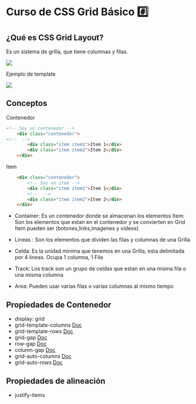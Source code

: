# Curso de CSS Grid Básico :hash:

## ¿Qué es CSS Grid Layout?

Es un sistema de grilla, que tiene columnas y filas.

![](https://res.cloudinary.com/dngcu1bvt/image/upload/v1646335201/curso-css-grid/Sin_t%C3%ADtulo-1_vwedwk.svg)

Ejemplo de template

![](https://res.cloudinary.com/dngcu1bvt/image/upload/v1646335686/curso-css-grid/template-clase1_fqbb35.svg)

## Conceptos

Contenedor
```html
<!-- Soy un contenedor -->
    <div class="contenedor"> 
<!--  -->
        <div class="item item1">Item 1</div>
        <div class="item item2">Item 2</div>
    </div>
````
Item
```html
    <div class="contenedor"> 
        <!-- Soy un item -->
        <div class="item item1">Item 1</div>
        <!--  -->
        <div class="item item2">Item 2</div>
    </div>
```
- Container: Es un contenedor donde se almacenan los elementos
Item: Son los elementos que estan en el contenedor y se convierten en Grid Item pueden ser (botones,links,imagenes y videos)

- Lineas : Son los elementos que dividen las filas y columnas de una Grilla

- Celda: Es la unidad minima que tenemos en una Grilla, esta delimitada por 4 lineas. Ocupa 1 columna, 1 Fila

- Track: Los track son un grupo de celdas que estan en una misma fila o una misma columna

- Area: Pueden usar varias filas o varias columnas al mismo tiempo

## Propiedades de Contenedor
- display: grid
- grid-template-columns [Doc](https://developer.mozilla.org/es/docs/Web/CSS/grid-template-columns)
- grid-template-rows [Doc](https://developer.mozilla.org/es/docs/Web/CSS/grid-template-rows)
- grid-gap [Doc](https://developer.mozilla.org/es/docs/Web/CSS/gap)
- row-gap [Doc](https://developer.mozilla.org/en-US/docs/Web/CSS/row-gap)
- column-gap [Doc](https://developer.mozilla.org/es/docs/Web/CSS/column-gap)
- grid-auto-columns [Doc](https://developer.mozilla.org/es/docs/Web/CSS/grid-auto-columns)
- grid-auto-rows [Doc](https://developer.mozilla.org/es/docs/Web/CSS/grid-auto-rows)

## Propiedades de alineación 
- justify-items